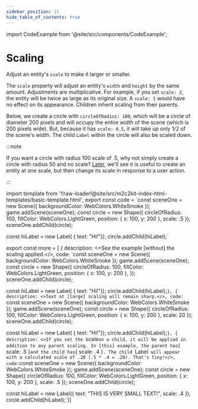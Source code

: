 ```yaml
---
sidebar_position: 11
hide_table_of_contents: true
---
```


import CodeExample from '@site/src/components/CodeExample';

# Scaling

Adjust an entity's `scale` to make it larger or smaller.

The `scale` property will adjust an entity's `width` and `height` by the same amount. Adjustments are multiplicative. For example, if you set `scale: 2`, the entity will be twice as large as its original size. A `scale: 1` would have no effect on its appearance. Children inherit scaling from their parents.

Below, we create a circle with `circleOfRadius: 100`, which will be a circle of diameter 200 pixels and will occupy the entire width of the scene (which is 200 pixels wide). But, because it has `scale: 0.5`, it will take up only 1/2 of the scene's width. The child `Label` within the circle will also be scaled down.

:::note

If you want a circle with radius 100 scale of .5, why not simply create a circle with radius 50 and no scale? [Later](../interactivity/visual-responses.md), we'll see it is useful to create an entity at one scale, but then change its scale in response to a user action.

:::

import template from '!!raw-loader!@site/src/m2c2kit-index-html-templates/basic-template.html';
export const code = `const sceneOne = new Scene({ backgroundColor: WebColors.WhiteSmoke });
game.addScene(sceneOne);
const circle = new Shape({
    circleOfRadius: 100,
    fillColor: WebColors.LightGreen,
    position: { x: 100, y: 200 },
    scale: .5
});
sceneOne.addChild(circle);
 
const hiLabel = new Label( { text: "Hi!"});
circle.addChild(hiLabel);`
 
export const more = [
{ description: <>See the example [without] the scaling applied.</>,
code: `const sceneOne = new Scene({ backgroundColor: WebColors.WhiteSmoke });
game.addScene(sceneOne);
const circle = new Shape({
    circleOfRadius: 100,
    fillColor: WebColors.LightGreen,
    position: { x: 100, y: 200 },
});
sceneOne.addChild(circle);
 
const hiLabel = new Label( { text: "Hi!"});
circle.addChild(hiLabel);`},
{ description: <>Text at [large] scaling will remain sharp.</>,
code: `const sceneOne = new Scene({ backgroundColor: WebColors.WhiteSmoke });
game.addScene(sceneOne);
const circle = new Shape({
    circleOfRadius: 100,
    fillColor: WebColors.LightGreen,
    position: { x: 100, y: 200 },
    scale: 20
});
sceneOne.addChild(circle);
 
const hiLabel = new Label( { text: "Hi!"});
circle.addChild(hiLabel);`},
{ description: <>If you set the `scale` on a child, it will be applied in addition to any parent scaling. In [this] example, the parent has `&#123; scale: .5 &#125;` and the child has `&#123; scale: .4 &#125;`. The child `Label` will appear with a calculated scale of .20 (.5 * .4 = .20). That's tiny!</>,
code:`const sceneOne = new Scene({ backgroundColor: WebColors.WhiteSmoke });
game.addScene(sceneOne);
const circle = new Shape({
    circleOfRadius: 100,
    fillColor: WebColors.LightGreen,
    position: { x: 100, y: 200 },
    scale: .5
});
sceneOne.addChild(circle);
 
const hiLabel = new Label({
    text: "THIS IS VERY SMALL TEXT!",
    scale: .4
});
circle.addChild(hiLabel);`}]

<CodeExample code={code} more={more} template={template}/>
